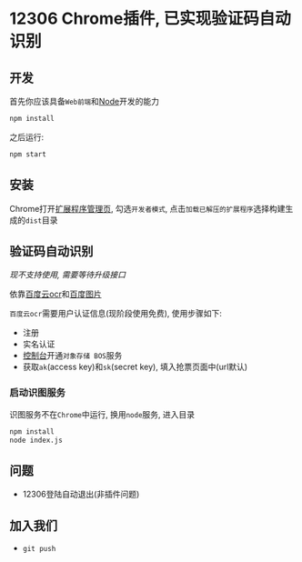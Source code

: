 # 12306 Chrome插件, 已实现验证码自动识别

## 开发

首先你应该具备`Web前端`和[Node](https://nodejs.org/en/)开发的能力

```sh
npm install
```

之后运行:

```sh
npm start
```

## 安装

Chrome打开[扩展程序管理页](chrome://extensions/), 勾选`开发者模式`, 点击`加载已解压的扩展程序`选择构建生成的`dist`目录

## 验证码自动识别

*现不支持使用, 需要等待升级接口*

依靠[百度云ocr](http://bce.baidu.com/solution/image.html)和[百度图片](http://image.baidu.com/)

`百度云ocr`需要用户认证信息(现阶段使用免费), 使用步骤如下: 

- 注册
- 实名认证
- [控制台](https://console.bce.baidu.com/?_=1450796271208#/index/overview)开通`对象存储 BOS`服务
- 获取`ak`(access key)和`sk`(secret key), 填入抢票页面中(url默认)

### 启动识图服务

识图服务不在`Chrome`中运行, 换用`node`服务, 进入目录

```sh
npm install
node index.js
```

## 问题

- 12306登陆自动退出(非插件问题)

## 加入我们

- `git push`

